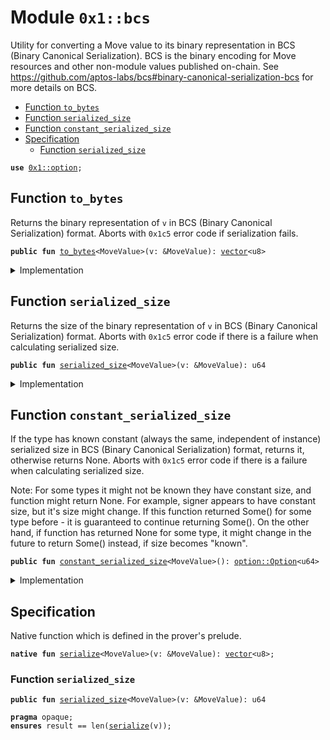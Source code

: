 
<a id="0x1_bcs"></a>

# Module `0x1::bcs`

Utility for converting a Move value to its binary representation in BCS (Binary Canonical
Serialization). BCS is the binary encoding for Move resources and other non-module values
published on-chain. See https://github.com/aptos-labs/bcs#binary-canonical-serialization-bcs for more
details on BCS.


-  [Function `to_bytes`](#0x1_bcs_to_bytes)
-  [Function `serialized_size`](#0x1_bcs_serialized_size)
-  [Function `constant_serialized_size`](#0x1_bcs_constant_serialized_size)
-  [Specification](#@Specification_0)
    -  [Function `serialized_size`](#@Specification_0_serialized_size)


<pre><code><b>use</b> <a href="option.md#0x1_option">0x1::option</a>;
</code></pre>



<a id="0x1_bcs_to_bytes"></a>

## Function `to_bytes`

Returns the binary representation of <code>v</code> in BCS (Binary Canonical Serialization) format.
Aborts with <code>0x1c5</code> error code if serialization fails.


<pre><code><b>public</b> <b>fun</b> <a href="bcs.md#0x1_bcs_to_bytes">to_bytes</a>&lt;MoveValue&gt;(v: &MoveValue): <a href="vector.md#0x1_vector">vector</a>&lt;u8&gt;
</code></pre>



<details>
<summary>Implementation</summary>


<pre><code><b>native</b> <b>public</b> <b>fun</b> <a href="bcs.md#0x1_bcs_to_bytes">to_bytes</a>&lt;MoveValue&gt;(v: &MoveValue): <a href="vector.md#0x1_vector">vector</a>&lt;u8&gt;;
</code></pre>



</details>

<a id="0x1_bcs_serialized_size"></a>

## Function `serialized_size`

Returns the size of the binary representation of <code>v</code> in BCS (Binary Canonical Serialization) format.
Aborts with <code>0x1c5</code> error code if there is a failure when calculating serialized size.


<pre><code><b>public</b> <b>fun</b> <a href="bcs.md#0x1_bcs_serialized_size">serialized_size</a>&lt;MoveValue&gt;(v: &MoveValue): u64
</code></pre>



<details>
<summary>Implementation</summary>


<pre><code><b>native</b> <b>public</b> <b>fun</b> <a href="bcs.md#0x1_bcs_serialized_size">serialized_size</a>&lt;MoveValue&gt;(v: &MoveValue): u64;
</code></pre>



</details>

<a id="0x1_bcs_constant_serialized_size"></a>

## Function `constant_serialized_size`

If the type has known constant (always the same, independent of instance) serialized size
in BCS (Binary Canonical Serialization) format, returns it, otherwise returns None.
Aborts with <code>0x1c5</code> error code if there is a failure when calculating serialized size.

Note:
For some types it might not be known they have constant size, and function might return None.
For example, signer appears to have constant size, but it's size might change.
If this function returned Some() for some type before - it is guaranteed to continue returning Some().
On the other hand, if function has returned None for some type,
it might change in the future to return Some() instead, if size becomes "known".


<pre><code><b>public</b> <b>fun</b> <a href="bcs.md#0x1_bcs_constant_serialized_size">constant_serialized_size</a>&lt;MoveValue&gt;(): <a href="option.md#0x1_option_Option">option::Option</a>&lt;u64&gt;
</code></pre>



<details>
<summary>Implementation</summary>


<pre><code><b>native</b> <b>public</b> <b>fun</b> <a href="bcs.md#0x1_bcs_constant_serialized_size">constant_serialized_size</a>&lt;MoveValue&gt;(): Option&lt;u64&gt;;
</code></pre>



</details>

<a id="@Specification_0"></a>

## Specification



Native function which is defined in the prover's prelude.


<a id="0x1_bcs_serialize"></a>


<pre><code><b>native</b> <b>fun</b> <a href="bcs.md#0x1_bcs_serialize">serialize</a>&lt;MoveValue&gt;(v: &MoveValue): <a href="vector.md#0x1_vector">vector</a>&lt;u8&gt;;
</code></pre>



<a id="@Specification_0_serialized_size"></a>

### Function `serialized_size`


<pre><code><b>public</b> <b>fun</b> <a href="bcs.md#0x1_bcs_serialized_size">serialized_size</a>&lt;MoveValue&gt;(v: &MoveValue): u64
</code></pre>




<pre><code><b>pragma</b> opaque;
<b>ensures</b> result == len(<a href="bcs.md#0x1_bcs_serialize">serialize</a>(v));
</code></pre>


[move-book]: https://aptos.dev/move/book/SUMMARY
